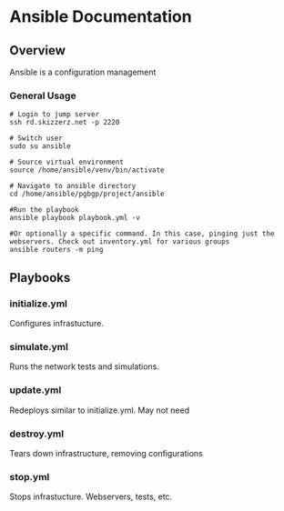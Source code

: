 # Ansible Documentation

## Overview
Ansible is a configuration management

### General Usage  
```
# Login to jump server
ssh rd.skizzerz.net -p 2220

# Switch user
sudo su ansible

# Source virtual environment
source /home/ansible/venv/bin/activate

# Navigate to ansible directory
cd /home/ansible/pgbgp/project/ansible

#Run the playbook
ansible playbook playbook.yml -v

#Or optionally a specific command. In this case, pinging just the webservers. Check out inventory.yml for various groups
ansible routers -m ping
```
## Playbooks

### initialize.yml
Configures infrastucture.

### simulate.yml
Runs the network tests and simulations. 

### update.yml
Redeploys similar to initialize.yml. May not need

### destroy.yml
Tears down infrastructure, removing configurations


### stop.yml
Stops infrastucture. Webservers, tests, etc.
